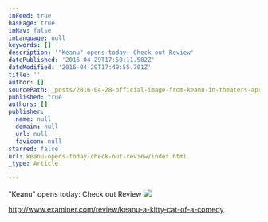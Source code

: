 ```yaml
---
inFeed: true
hasPage: true
inNav: false
inLanguage: null
keywords: []
description: '"Keanu" opens today: Check out Review'
datePublished: '2016-04-29T17:50:11.582Z'
dateModified: '2016-04-29T17:49:55.701Z'
title: ''
author: []
sourcePath: _posts/2016-04-28-official-image-from-keanu-in-theaters-april-29.md
published: true
authors: []
publisher:
  name: null
  domain: null
  url: null
  favicon: null
starred: false
url: keanu-opens-today-check-out-review/index.html
_type: Article

---
```

"Keanu" opens today: Check out Review
![](https://the-grid-user-content.s3-us-west-2.amazonaws.com/a8c81665-6ab1-4dd2-881f-77af493b98ec.jpg)

http://www.examiner.com/review/keanu-a-kitty-cat-of-a-comedy